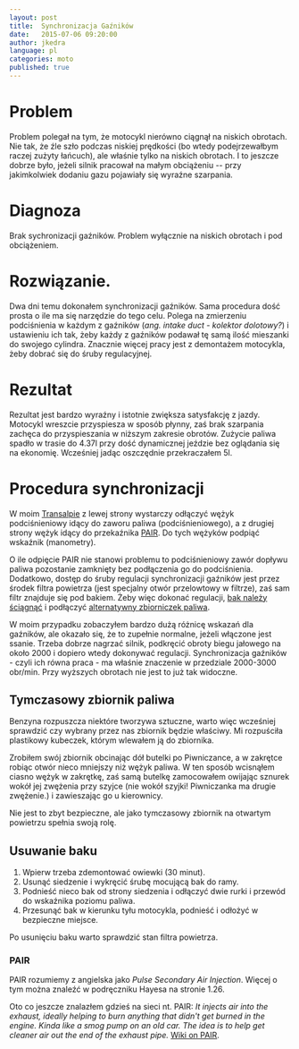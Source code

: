 ```yaml
---
layout: post
title:  Synchronizacja Gaźników
date:   2015-07-06 09:20:00
author: jkedra
language: pl
categories: moto
published: true
---
```

# Problem
Problem polegał na tym, że motocykl nierówno ciągnął
na niskich obrotach. Nie tak, że źle szło podczas niskiej
prędkości (bo wtedy podejrzewałbym raczej zużyty łańcuch),
ale właśnie tylko na niskich obrotach. 
I to jeszcze dobrze było, jeżeli silnik pracował na małym
obciążeniu -- przy jakimkolwiek dodaniu gazu pojawiały
się wyraźne szarpania.

# Diagnoza
Brak sychronizacji gaźników. Problem wyłącznie
na niskich obrotach i pod obciążeniem.

# Rozwiązanie.
Dwa dni temu dokonałem synchronizacji gaźników. Sama procedura dość
prosta o ile ma się narzędzie do tego celu. Polega na zmierzeniu
podciśnienia w każdym z gaźników (_ang. intake duct - kolektor dolotowy?_)
i ustawieniu ich tak, żeby każdy z gaźników podawał tę samą
ilość mieszanki do swojego cylindra. Znacznie więcej pracy jest
z demontażem motocykla, żeby dobrać się do śruby regulacyjnej.

# Rezultat
Rezultat jest bardzo wyraźny i istotnie zwiększa satysfakcję
z jazdy. Motocykl wreszcie przyspiesza w sposób płynny,
zaś brak szarpania zachęca do przyspieszania w niższym
zakresie obrotów. Zużycie paliwa spadło w trasie do 4.37l
przy dość dynamicznej jeździe bez oglądania się na ekonomię.
Wcześniej jadąc oszczędnie przekraczałem 5l.

# Procedura synchronizacji
W moim [Transalpie][transalp]
z lewej strony wystarczy odłączyć wężyk podciśnieniowy idący do
zaworu paliwa (podciśnieniowego),
a z drugiej strony wężyk idący do przekaźnika [PAIR](#pair).
Do tych wężyków podpiąć wskaźnik (manometry).

O ile odpięcie PAIR nie stanowi problemu to podciśnieniowy zawór dopływu
paliwa pozostanie zamknięty bez podłączenia go do podciśnienia.
Dodatkowo, dostęp do śruby regulacji synchronizacji
gaźników jest przez środek filtra powietrza (jest specjalny otwór przelowtowy
w filtrze), zaś sam filtr znajduje się pod bakiem.
Żeby więc dokonać regulacji, [bak należy ściągnąć](#usuwanie-baku)
i podłączyć [alternatywny zbiorniczek paliwa](#tymczasowy-zbiornik-paliwa).

W moim przypadku zobaczyłem bardzo dużą różnicę wskazań dla gaźników,
ale okazało się, że to zupełnie normalne, jeżeli włączone jest ssanie.
Trzeba dobrze nagrzać silnik, podkręcić obroty biegu jałowego na około 2000
i dopiero wtedy dokonywać regulacji.
Synchronizacja gaźników - czyli ich równa praca - ma właśnie znaczenie
w przedziale 2000-3000 obr/min. Przy wyższych obrotach nie jest to już
tak widoczne.

## Tymczasowy zbiornik paliwa
Benzyna rozpuszcza niektóre tworzywa sztuczne, warto więc wcześniej sprawdzić
czy wybrany przez nas zbiornik będzie właściwy. Mi rozpuściła plastikowy
kubeczek, którym wlewałem ją do zbiornika.

Zrobiłem swój zbiornik obcinając dół butelki po Piwniczance,
a w zakrętce robiąc otwór nieco mniejszy niż wężyk paliwa.
W ten sposób wcisnąłem ciasno wężyk w zakrętkę, zaś samą
butelkę zamocowałem owijając sznurek wokół jej zwężenia przy szyjce
(nie wokół szyjki! Piwniczanka ma drugie zwężenie.)
i zawieszając go u kierownicy.

Nie jest to zbyt bezpieczne, ale jako tymczasowy zbiornik na otwartym
powietrzu spełnia swoją rolę.

## Usuwanie baku
1. Wpierw trzeba zdemontować owiewki (30 minut). 
2. Usunąć siedzenie i wykręcić śrubę mocującą bak do ramy.
3. Podnieść nieco bak od strony siedzenia i odłączyć dwie rurki
   i przewód do wskaźnika poziomu paliwa.
4. Przesunąć bak w kierunku tyłu motocykla, podnieść
   i odłożyć w bezpieczne miejsce.

Po usunięciu baku warto sprawdzić stan filtra powietrza.

### PAIR
PAIR rozumiemy z angielska jako _Pulse Secondary Air Injection_.
Więcej o tym można znaleźć w podręczniku Hayesa na stronie 1.26.

Oto co jeszcze znalazłem gdzieś na sieci nt. PAIR:
_It injects air into the exhaust, ideally helping to burn anything
that didn't get burned in the engine. Kinda like a smog pump on an old car.
The idea is to help get cleaner air out the end of the exhaust pipe._
[Wiki on PAIR](https://en.wikipedia.org/wiki/Secondary_air_injection).

[transalp]:  http://pl.wikipedia.org/wiki/Honda_Transalp#Honda_XL650V_Transalp "XL650V Transalp"
[hiss]:      https://www.youtube.com/watch?v=db0ee6u7CjQ "Honda Ignition Security System"
[immob]:       http://pl.wikipedia.org/wiki/Immobilizer
[textile]:     http://redcloth.org/textile

